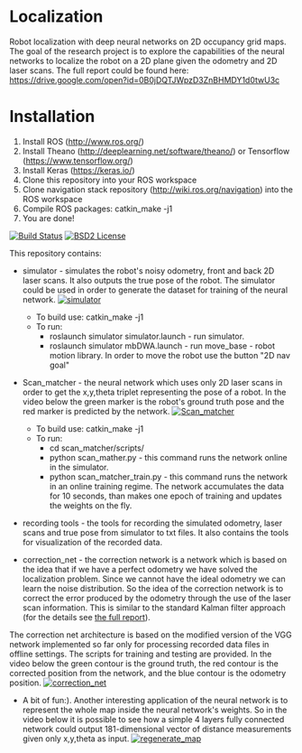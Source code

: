 Localization
======================================
Robot localization with deep neural networks on 2D occupancy grid maps.
The goal of the research project is to explore the capabilities of the neural networks to localize the robot on a 2D plane given the odometry and 2D laser scans.
The full report could be found here: https://drive.google.com/open?id=0B0jDQTJWpzD3ZnBHMDY1d0twU3c

Installation
======================================
1. Install ROS (http://www.ros.org/) 
2. Install Theano (http://deeplearning.net/software/theano/) or Tensorflow (https://www.tensorflow.org/) 
3. Install Keras (https://keras.io/)
4. Clone this repository into your ROS workspace
5. Clone navigation stack repository (http://wiki.ros.org/navigation) into the ROS workspace
6. Compile ROS packages: catkin_make -j1
7. You are done!


[![Build Status](https://travis-ci.org/Dtananaev/localization.svg?branch=master)](https://travis-ci.org/Dtananaev/localization)
[![BSD2 License](http://img.shields.io/badge/license-BSD2-brightgreen.svg)](https://github.com/Dtananaev/localization/blob/master/LICENSE.md) 

This repository contains:

* simulator - simulates the robot's noisy odometry, front and back 2D laser scans. It also outputs the true pose of the robot. 
The simulator could be used in order to generate the dataset for training of the neural network.
 [![simulator](https://github.com/Dtananaev/localization/blob/master/pictures/simulator.JPG)](https://www.youtube.com/watch?v=XgUfoiTanBc)
     * To build use: catkin_make -j1 
     * To run: 
        * roslaunch simulator simulator.launch - run simulator.
        * roslaunch simulator mbDWA.launch - run move_base - robot motion library. In order to move the robot use the button "2D nav goal"
* Scan_matcher - the neural network which uses only 2D laser scans in order to get the x,y,theta triplet representing the pose of a robot. In the video below the green marker is the robot's ground truth pose and the red marker is predicted by the network. 
 [![Scan_matcher](https://github.com/Dtananaev/localization/blob/master/pictures/scan.JPG)](https://www.youtube.com/watch?v=LuZNLaJ75xs)
     * To build use: catkin_make -j1 
     * To run: 
         * cd scan_matcher/scripts/
         * python scan_mather.py - this command runs the network online in the simulator.
         * python scan_matcher_train.py - this command runs the network in an online training regime. The network accumulates the data for 10 seconds, than makes one epoch of training and updates the weights on the fly. 
         
* recording tools - the tools for recording the simulated odometry, laser scans and true pose from simulator to txt files. It also contains the tools for visualization of the recorded data.         
* correction_net - the correction network is a network which is based on the idea that if we have a perfect odometry we have solved the localization problem. Since we cannot have the ideal odometry we can learn the noise distribution. So the idea of the correction network is to correct the error produced by the odometry through the use of the laser scan information. This is similar to the standard Kalman filter approach (for the details see [the full report](https://drive.google.com/open?id=0B0jDQTJWpzD3ZnBHMDY1d0twU3c)). 

The correction net architecture is based on the modified version of the VGG network implemented so far only for processing recorded data files in offline settings. The scripts for training and testing are provided. In the video below the green contour is the ground truth, the red contour is the corrected position from the network, and the blue contour is the odometry position.
 [![correction_net](https://github.com/Dtananaev/localization/blob/master/pictures/correction_net.JPG)](https://youtu.be/ULN8vkq5_bk)

* A bit of fun:). Another interesting application of the neural network is to represent the whole map inside the neural network's weights. So in the video below it is possible to see how a simple 4 layers fully connected network could output 181-dimensional vector of distance measurements given only x,y,theta as input.
[![regenerate_map](https://github.com/Dtananaev/localization/blob/master/pictures/laserGen.JPG)](https://www.youtube.com/watch?v=DWMxrn6dcgA)




